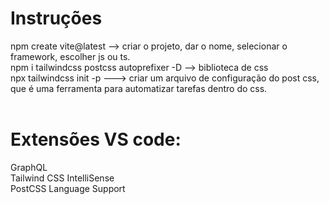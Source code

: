 # Instruções  <br />
npm create vite@latest      --> criar o projeto, dar o nome, selecionar o framework, escolher js ou ts. <br />
npm i tailwindcss postcss autoprefixer -D   --> biblioteca de css  <br />
npx tailwindcss init -p  ---> criar um arquivo de configuração do post css, que é uma ferramenta para automatizar tarefas dentro do css. <br />
<br /> 
# Extensões VS code:  <br />
GraphQL  <br />
Tailwind CSS IntelliSense  <br />
PostCSS Language Support  <br />

